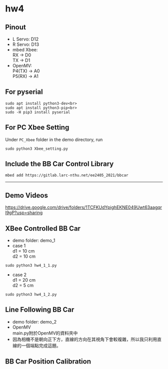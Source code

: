 # hw4
## Pinout
* L Servo: D12
* R Servo: D13
* mbed Xbee:<br>
  RX -> D0<br>
  TX -> D1
* OpenMV:<br>
  P4(TX) -> A0<br>
  P5(RX) -> A1

## For pyserial
```console
sudo apt install python3-dev<br>
sudo apt install python3-pip<br>
sudo -H pip3 install pyserial
```

## For PC Xbee Setting
Under `PC_Xbee` folder in the demo directory, run
```console
sudo python3 Xbee_setting.py
```

## Include the BB Car Control Library
```console
mbed add https://gitlab.larc-nthu.net/ee2405_2021/bbcar
```

---
## Demo Videos
https://drive.google.com/drive/folders/1TCFKUdYpighEKNE049Uwt63aagqrl9gP?usp=sharing

## XBee Controlled BB Car
* demo folder: demo_1
* case 1<br>
d1 = 10 cm<br>
d2 = 10 cm<br>
```console
sudo python3 hw4_1_1.py
```

* case 2<br>
d1 = 20 cm<br>
d2 = 5 cm<br>
```console
sudo python3 hw4_1_2.py
```

## Line Following BB Car
* demo folder: demo_2
* OpenMV<br>
  main.py附於OpenMV的資料夾中
* 因為相機不是朝向正下方，直線的方向在其視角下會較複雜，所以我只利用直線的一個端點完成這題。

## BB Car Position Calibration
